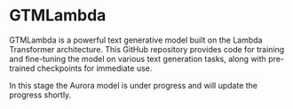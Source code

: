 # GTMLambda
GTMLambda is a powerful text generative model built on the Lambda Transformer architecture. This GitHub repository provides code for training and fine-tuning the model on various text generation tasks, along with pre-trained checkpoints for immediate use.

In this stage the Aurora model is under progress and will update the progress shortly. 
